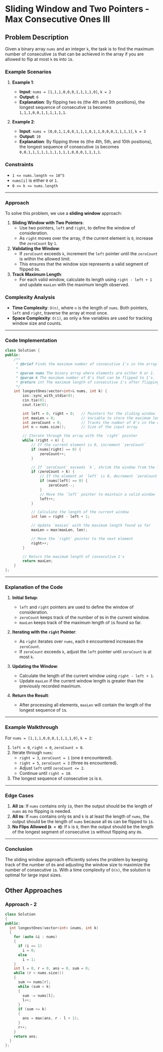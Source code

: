 # Sliding Window and Two Pointers - Max Consecutive Ones III

## Problem Description

Given a binary array `nums` and an integer `k`, the task is to find the maximum number of consecutive `1`s that can be achieved in the array if you are allowed to flip at most `k` `0`s into `1`s.

### Example Scenarios

1. **Example 1**:

   - **Input**: `nums = [1,1,1,0,0,0,1,1,1,1,0]`, `k = 2`
   - **Output**: `6`
   - **Explanation**: By flipping two `0`s (the 4th and 5th positions), the longest sequence of consecutive `1`s becomes `1,1,1,0,0,1,1,1,1,1,1`.

2. **Example 2**:
   - **Input**: `nums = [0,0,1,1,0,0,1,1,1,0,1,1,0,0,0,1,1,1,1]`, `k = 3`
   - **Output**: `10`
   - **Explanation**: By flipping three `0`s (the 4th, 5th, and 10th positions), the longest sequence of consecutive `1`s becomes `0,0,1,1,1,1,1,1,1,1,1,1,0,0,0,1,1,1,1`.

### Constraints

- `1 <= nums.length <= 10^5`
- `nums[i]` is either `0` or `1`.
- `0 <= k <= nums.length`

---

### Approach

To solve this problem, we use a **sliding window** approach:

1. **Sliding Window with Two Pointers**:
   - Use two pointers, `left` and `right`, to define the window of consideration.
   - As `right` moves over the array, if the current element is `0`, increase the `zeroCount` by `1`.
2. **Validating the Window**:
   - If `zeroCount` exceeds `k`, increment the `left` pointer until the `zeroCount` is within the allowed limit.
   - This ensures that the window size represents a valid segment of flipped `0`s.
3. **Track Maximum Length**:
   - For each valid window, calculate its length using `right - left + 1` and update `maxLen` with the maximum length observed.

### Complexity Analysis

- **Time Complexity**: `O(n)`, where `n` is the length of `nums`. Both pointers, `left` and `right`, traverse the array at most once.
- **Space Complexity**: `O(1)`, as only a few variables are used for tracking window size and counts.

---

### Code Implementation

```cpp
class Solution {
public:
    /**
     * @brief Finds the maximum number of consecutive 1's in the array if up to `k` 0's can be flipped.
     *
     * @param nums The binary array where elements are either 0 or 1.
     * @param k The maximum number of 0's that can be flipped to 1's.
     * @return int The maximum length of consecutive 1's after flipping at most `k` 0's.
     */
    int longestOnes(vector<int>& nums, int k) {
        ios::sync_with_stdio(0);
        cin.tie(0);
        cout.tie(0);

        int left = 0, right = 0;   // Pointers for the sliding window
        int maxLen = 0;            // Variable to store the maximum length of consecutive 1's
        int zeroCount = 0;         // Tracks the number of 0's in the current window
        int n = nums.size();       // Size of the input array

        // Iterate through the array with the `right` pointer
        while (right < n) {
            // If the current element is 0, increment `zeroCount`
            if (nums[right] == 0) {
                zeroCount++;
            }

            // If `zeroCount` exceeds `k`, shrink the window from the left
            if (zeroCount > k) {
                // If the element at `left` is 0, decrement `zeroCount`
                if (nums[left] == 0) {
                    zeroCount--;
                }
                // Move the `left` pointer to maintain a valid window
                left++;
            }

            // Calculate the length of the current window
            int len = right - left + 1;

            // Update `maxLen` with the maximum length found so far
            maxLen = max(maxLen, len);

            // Move the `right` pointer to the next element
            right++;
        }

        // Return the maximum length of consecutive 1's
        return maxLen;
    }
};
```

---

### Explanation of the Code

1. **Initial Setup**:

   - `left` and `right` pointers are used to define the window of consideration.
   - `zeroCount` keeps track of the number of `0`s in the current window.
   - `maxLen` keeps track of the maximum length of `1`s found so far.

2. **Iterating with the `right` Pointer**:

   - As `right` iterates over `nums`, each `0` encountered increases the `zeroCount`.
   - If `zeroCount` exceeds `k`, adjust the `left` pointer until `zeroCount` is at most `k`.

3. **Updating the Window**:

   - Calculate the length of the current window using `right - left + 1`.
   - Update `maxLen` if the current window length is greater than the previously recorded maximum.

4. **Return the Result**:
   - After processing all elements, `maxLen` will contain the length of the longest sequence of `1`s.

---

### Example Walkthrough

For `nums = [1,1,1,0,0,0,1,1,1,1,0]`, `k = 2`:

1. `left = 0`, `right = 0`, `zeroCount = 0`.
2. Iterate through `nums`:
   - `right = 3`, `zeroCount = 1` (one `0` encountered).
   - `right = 5`, `zeroCount = 3` (three `0`s encountered).
   - Adjust `left` until `zeroCount <= 2`.
   - Continue until `right = 10`.
3. The longest sequence of consecutive `1`s is `6`.

---

### Edge Cases

1. **All `1`s**: If `nums` contains only `1`s, then the output should be the length of `nums` as no flipping is needed.
2. **All `0`s**: If `nums` contains only `0`s and `k` is at least the length of `nums`, the output should be the length of `nums` because all `0`s can be flipped to `1`s.
3. **No Flips Allowed (`k = 0`)**: If `k` is `0`, then the output should be the length of the longest segment of consecutive `1`s without flipping any `0`s.

---

### Conclusion

The sliding window approach efficiently solves the problem by keeping track of the number of `0`s and adjusting the window size to maximize the number of consecutive `1`s. With a time complexity of `O(n)`, the solution is optimal for large input sizes.

## Other Approaches

### Approach - 2

```cpp
class Solution
{
public:
  int longestOnes(vector<int> &nums, int k)
  {
    for (auto &i : nums)
    {
      if (i == 1)
        i = 0;
      else
        i = 1;
    }
    int l = 0, r = 0, ans = 0, sum = 0;
    while (r < nums.size())
    {
      sum += nums[r];
      while (sum > k)
      {
        sum -= nums[l];
        l++;
      }
      if (sum <= k)
      {
        ans = max(ans, r - l + 1);
      }
      r++;
    }
    return ans;
  }
};
```
